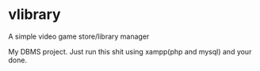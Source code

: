 # vlibrary
A simple video game store/library manager

My DBMS project.
Just run this shit using xampp(php and mysql) and your done.
